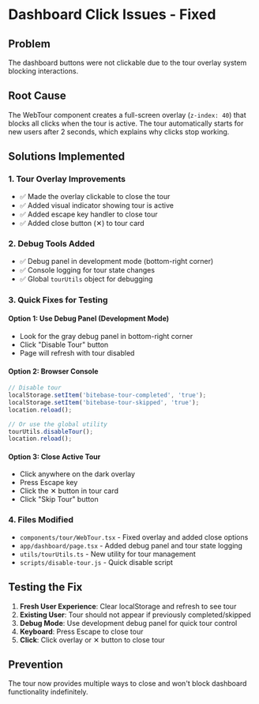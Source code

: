 # Dashboard Click Issues - Fixed

## Problem
The dashboard buttons were not clickable due to the tour overlay system blocking interactions.

## Root Cause
The WebTour component creates a full-screen overlay (`z-index: 40`) that blocks all clicks when the tour is active. The tour automatically starts for new users after 2 seconds, which explains why clicks stop working.

## Solutions Implemented

### 1. Tour Overlay Improvements
- ✅ Made the overlay clickable to close the tour
- ✅ Added visual indicator showing tour is active
- ✅ Added escape key handler to close tour
- ✅ Added close button (✕) to tour card

### 2. Debug Tools Added
- ✅ Debug panel in development mode (bottom-right corner)
- ✅ Console logging for tour state changes
- ✅ Global `tourUtils` object for debugging

### 3. Quick Fixes for Testing

#### Option 1: Use Debug Panel (Development Mode)
- Look for the gray debug panel in bottom-right corner
- Click "Disable Tour" button
- Page will refresh with tour disabled

#### Option 2: Browser Console
```javascript
// Disable tour
localStorage.setItem('bitebase-tour-completed', 'true');
localStorage.setItem('bitebase-tour-skipped', 'true');
location.reload();

// Or use the global utility
tourUtils.disableTour();
location.reload();
```

#### Option 3: Close Active Tour
- Click anywhere on the dark overlay
- Press Escape key
- Click the ✕ button in tour card
- Click "Skip Tour" button

### 4. Files Modified
- `components/tour/WebTour.tsx` - Fixed overlay and added close options
- `app/dashboard/page.tsx` - Added debug panel and tour state logging
- `utils/tourUtils.ts` - New utility for tour management
- `scripts/disable-tour.js` - Quick disable script

## Testing the Fix

1. **Fresh User Experience**: Clear localStorage and refresh to see tour
2. **Existing User**: Tour should not appear if previously completed/skipped
3. **Debug Mode**: Use development debug panel for quick tour control
4. **Keyboard**: Press Escape to close tour
5. **Click**: Click overlay or ✕ button to close tour

## Prevention
The tour now provides multiple ways to close and won't block dashboard functionality indefinitely.
